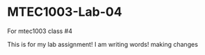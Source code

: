 # MTEC1003-Lab-04
For mtec1003 class #4

This is for my lab assignment! I am writing words!
making changes

